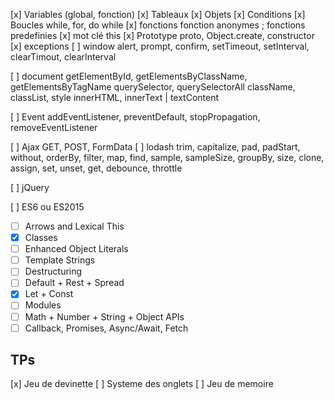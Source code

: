[x] Variables (global, fonction)
[x] Tableaux
[x] Objets
[x] Conditions
[x] Boucles
while, for, do while
[x] fonctions
fonction anonymes ; fonctions predefinies
[x] mot clé this
[x] Prototype
proto, Object.create, constructor
[x] exceptions
[ ] window
alert, prompt, confirm, setTimeout, setInterval, clearTimout, clearInterval

[ ] document
getElementById, getElementsByClassName, getElementsByTagName
querySelector, querySelectorAll
className, classList, style
innerHTML, innerText | textContent

[ ] Event
addEventListener, preventDefault, stopPropagation, removeEventListener

[ ] Ajax
GET, POST, FormData
[ ] lodash
trim, capitalize, pad, padStart, without, orderBy, filter, map, find, sample, sampleSize, groupBy, size, clone, assign, set, unset, get, debounce, throttle

[ ] jQuery

[ ] ES6 ou ES2015

- [ ] Arrows and Lexical This
- [x] Classes
- [ ] Enhanced Object Literals
- [ ] Template Strings
- [ ] Destructuring
- [ ] Default + Rest + Spread
- [x] Let + Const
- [ ] Modules
- [ ] Math + Number + String + Object APIs
- [ ] Callback, Promises, Async/Await, Fetch

## TPs

[x] Jeu de devinette
[ ] Systeme des onglets
[ ] Jeu de memoire
